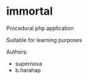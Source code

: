 # immortal
Procedural php application

Suitable for learning purposes

Authors:
- supernova
- b.harahap
